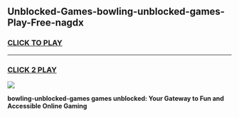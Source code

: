 
## Unblocked-Games-bowling-unblocked-games-Play-Free-nagdx
<h3>
<a href="https://premium76.site?title=bowling-unblocked-games&ref=18A1">CLICK TO PLAY</a></h3>
<hr>

<h3>
<a href="https://premium76.site?title=bowling-unblocked-games&ref=18A1">CLICK 2 PLAY</a>
  
</h3>

<a href="https://premium76.site?title=bowling-unblocked-games&ref=18A1"><img src="https://clearcache.store/games.png"></a>


**bowling-unblocked-games games unblocked: Your Gateway to Fun and Accessible Online Gaming**
